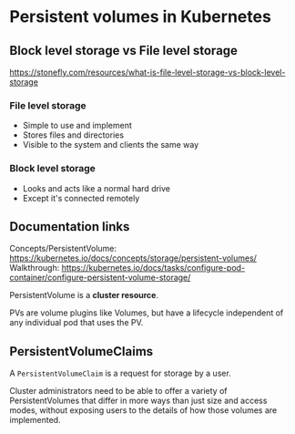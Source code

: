 # Persistent volumes in Kubernetes

## Block level storage vs File level storage

<https://stonefly.com/resources/what-is-file-level-storage-vs-block-level-storage>

### File level storage

- Simple to use and implement
- Stores files and directories
- Visible to the system and clients the same way

### Block level storage

- Looks and acts like a normal hard drive
- Except it's connected remotely

## Documentation links

Concepts/PersistentVolume: <https://kubernetes.io/docs/concepts/storage/persistent-volumes/>
Walkthrough: <https://kubernetes.io/docs/tasks/configure-pod-container/configure-persistent-volume-storage/>

PersistentVolume is a **cluster resource**.

PVs are volume plugins like Volumes, but have a lifecycle independent of any individual pod that uses the PV.

## PersistentVolumeClaims

A `PersistentVolumeClaim` is a request for storage by a user.

Cluster administrators need to be able to offer a variety of PersistentVolumes that differ in more ways than just size and access modes, without exposing users to the details of how those volumes are implemented.
